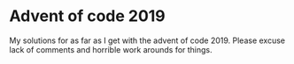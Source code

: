 # Advent of code 2019

My solutions for as far as I get with the advent of code 2019. Please excuse lack of comments and horrible work arounds for things.
